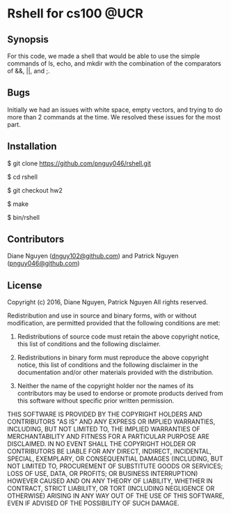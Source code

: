 # Rshell for cs100 @UCR


## Synopsis

For this code, we made a shell that would be able to use the simple commands of ls, echo, and mkdir with the combination of the comparators of &&, ||, and ;.

## Bugs

Initially we had an issues with white space, empty vectors, and trying to do more than 2 commands at the time. We resolved these issues 
for the most part.

## Installation

$ git clone https://github.com/pnguy046/rshell.git

$ cd rshell

$ git checkout hw2

$ make

$ bin/rshell

## Contributors

Diane Nguyen (dnguy102@github.com) and Patrick Nguyen (pnguy046@github.com)

## License

Copyright (c) 2016, Diane Nguyen, Patrick Nguyen
All rights reserved.

Redistribution and use in source and binary forms, with or without modification, are permitted provided that the following conditions are met:

1. Redistributions of source code must retain the above copyright notice, this list of conditions and the following disclaimer.

2. Redistributions in binary form must reproduce the above copyright notice, this list of conditions and the following disclaimer in the documentation and/or other materials provided with the distribution.

3. Neither the name of the copyright holder nor the names of its contributors may be used to endorse or promote products derived from this software without specific prior written permission.

THIS SOFTWARE IS PROVIDED BY THE COPYRIGHT HOLDERS AND CONTRIBUTORS "AS IS" AND ANY EXPRESS OR IMPLIED WARRANTIES, INCLUDING, BUT NOT LIMITED TO, THE IMPLIED WARRANTIES OF MERCHANTABILITY AND FITNESS FOR A PARTICULAR PURPOSE ARE DISCLAIMED. IN NO EVENT SHALL THE COPYRIGHT HOLDER OR CONTRIBUTORS BE LIABLE FOR ANY DIRECT, INDIRECT, INCIDENTAL, SPECIAL, EXEMPLARY, OR CONSEQUENTIAL DAMAGES (INCLUDING, BUT NOT LIMITED TO, PROCUREMENT OF SUBSTITUTE GOODS OR SERVICES; LOSS OF USE, DATA, OR PROFITS; OR BUSINESS INTERRUPTION) HOWEVER CAUSED AND ON ANY THEORY OF LIABILITY, WHETHER IN CONTRACT, STRICT LIABILITY, OR TORT (INCLUDING NEGLIGENCE OR OTHERWISE) ARISING IN ANY WAY OUT OF THE USE OF THIS SOFTWARE, EVEN IF ADVISED OF THE POSSIBILITY OF SUCH DAMAGE.
